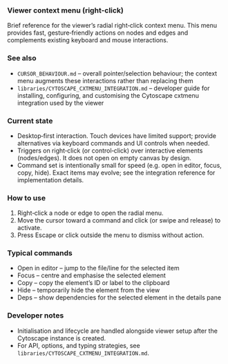 ### Viewer context menu (right‑click)

Brief reference for the viewer’s radial right‑click context menu. This menu provides fast, gesture‑friendly actions on nodes and edges and complements existing keyboard and mouse interactions.

### See also

- `CURSOR_BEHAVIOUR.md` – overall pointer/selection behaviour; the context menu augments these interactions rather than replacing them
- `libraries/CYTOSCAPE_CXTMENU_INTEGRATION.md` – developer guide for installing, configuring, and customising the Cytoscape cxtmenu integration used by the viewer

### Current state

- Desktop‑first interaction. Touch devices have limited support; provide alternatives via keyboard commands and UI controls when needed.
- Triggers on right‑click (or control‑click) over interactive elements (nodes/edges). It does not open on empty canvas by design.
- Command set is intentionally small for speed (e.g. open in editor, focus, copy, hide). Exact items may evolve; see the integration reference for implementation details.

### How to use

1. Right‑click a node or edge to open the radial menu.
2. Move the cursor toward a command and click (or swipe and release) to activate.
3. Press Escape or click outside the menu to dismiss without action.

### Typical commands

- Open in editor – jump to the file/line for the selected item
- Focus – centre and emphasise the selected element
- Copy – copy the element’s ID or label to the clipboard
- Hide – temporarily hide the element from the view
- Deps – show dependencies for the selected element in the details pane

### Developer notes

- Initialisation and lifecycle are handled alongside viewer setup after the Cytoscape instance is created.
- For API, options, and typing strategies, see `libraries/CYTOSCAPE_CXTMENU_INTEGRATION.md`.

